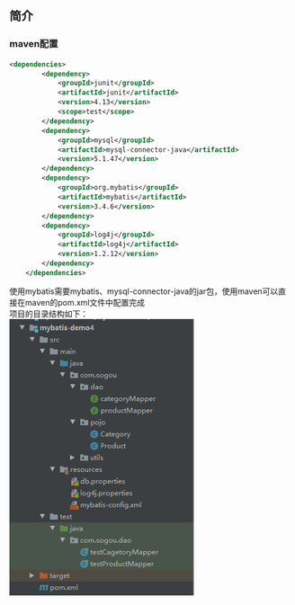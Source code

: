 ## 简介  
### maven配置  
```xml
<dependencies>
        <dependency>
            <groupId>junit</groupId>
            <artifactId>junit</artifactId>
            <version>4.13</version>
            <scope>test</scope>
        </dependency>
        <dependency>
            <groupId>mysql</groupId>
            <artifactId>mysql-connector-java</artifactId>
            <version>5.1.47</version>
        </dependency>
        <dependency>
            <groupId>org.mybatis</groupId>
            <artifactId>mybatis</artifactId>
            <version>3.4.6</version>
        </dependency>
        <dependency>
            <groupId>log4j</groupId>
            <artifactId>log4j</artifactId>
            <version>1.2.12</version>
        </dependency>
    </dependencies>
```  
使用mybatis需要mybatis、mysql-connector-java的jar包，使用maven可以直接在maven的pom.xml文件中配置完成  
项目的目录结构如下：  
![title](https://raw.githubusercontent.com/liujinxi931204/image/master/gitnote/2020/10/19/1603092864744-1603092864746.png)  
